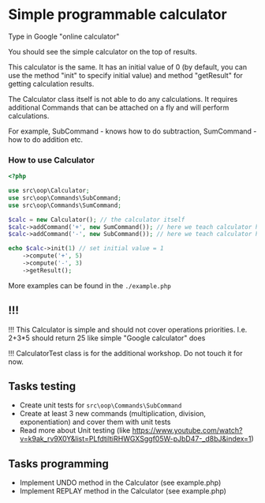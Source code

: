 # Simple programmable calculator

Type in Google "online calculator"

You should see the simple calculator on the top of results.

This calculator is the same. It has an initial value of 0 (by default, you can use the method "init" to specify initial value) and method "getResult" for getting calculation results.

The Calculator class itself is not able to do any calculations. It requires additional Commands that can be attached on a fly and will perform calculations.

For example, SubCommand - knows how to do subtraction, SumCommand - how to do addition etc.

### How to use Calculator

```php
<?php

use src\oop\Calculator;
use src\oop\Commands\SubCommand;
use src\oop\Commands\SumCommand;

$calc = new Calculator(); // the calculator itself
$calc->addCommand('+', new SumCommand()); // here we teach calculator how to do Addition
$calc->addCommand('-', new SubCommand()); // here we teach calculator how to do Subtraction

echo $calc->init(1) // set initial value = 1
    ->compute('+', 5)
    ->compute('-', 3)
    ->getResult(); 
```

More examples can be found in the `./example.php`

## !!!
!!! This Calculator is simple and should not cover operations priorities. I.e. 2+3*5 should return 25 like simple "Google calculator" does

!!! CalculatorTest class is for the additional workshop. Do not touch it for now.

## Tasks testing

* Create unit tests for `src\oop\Commands\SubCommand`
* Create at least 3 new commands (multiplication, division, exponentiation) and cover them with unit tests
* Read more about Unit testing (like https://www.youtube.com/watch?v=k9ak_rv9X0Y&list=PLfdtiltiRHWGXSggf05W-pJbD47-_d8bJ&index=1)

## Tasks programming

* Implement UNDO method in the Calculator (see example.php)
* Implement REPLAY method in the Calculator (see example.php)
